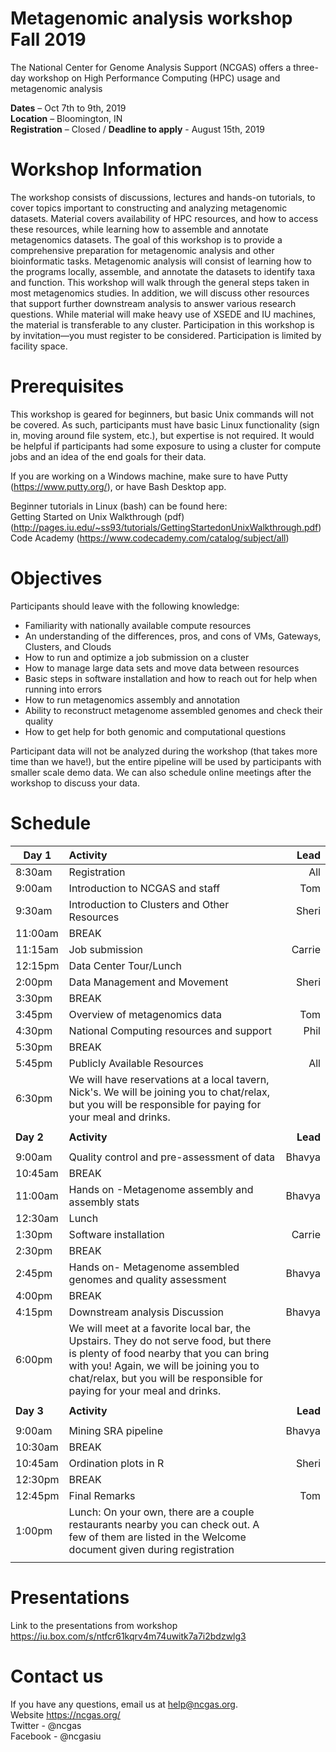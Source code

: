# Metagenomic analysis workshop Fall 2019
The National Center for Genome Analysis Support (NCGAS) offers a three-day workshop on High Performance Computing (HPC) usage and metagenomic analysis

**Dates** – Oct 7th to 9th, 2019 \
**Location** – Bloomington, IN \
**Registration** – Closed /
**Deadline to apply** - August 15th, 2019 

# Workshop Information 
The workshop consists of discussions, lectures and hands-on tutorials, to cover topics important to constructing and analyzing metagenomic datasets. Material covers availability of HPC resources, and how to access these resources, while learning how to assemble and annotate metagenomics datasets. The goal of this workshop is to provide a comprehensive preparation for metagenomic analysis and other bioinformatic tasks. 
Metagenomic analysis will consist of learning how to the programs locally, assemble, and annotate the datasets to identify taxa and function. This workshop will walk through the general steps taken in most metagenomics studies. In addition, we will discuss other resources that support further downstream analysis to answer various research questions. While material will make heavy use of XSEDE and IU machines, the material is transferable to any cluster.
Participation in this workshop is by invitation—you must register to be considered. Participation is limited by facility space.

# Prerequisites
This workshop is geared for beginners, but basic Unix commands will not be covered. As such, participants must have basic Linux functionality (sign in, moving around file system, etc.), but expertise is not required. It would be helpful if participants had some exposure to using a cluster for compute jobs and an idea of the end goals for their data.

If you are working on a Windows machine, make sure to have Putty (https://www.putty.org/), or have Bash Desktop app. 

Beginner tutorials in Linux (bash) can be found here: \
Getting Started on Unix Walkthrough (pdf) (http://pages.iu.edu/~ss93/tutorials/GettingStartedonUnixWalkthrough.pdf) \
Code Academy (https://www.codecademy.com/catalog/subject/all) 

# Objectives
Participants should leave with the following knowledge:
- Familiarity with nationally available compute resources
- An understanding of the differences, pros, and cons of VMs, Gateways, Clusters, and Clouds
- How to run and optimize a job submission on a cluster 
- How to manage large data sets and move data between resources 
- Basic steps in software installation and how to reach out for help when running into errors 
- How to run metagenomics assembly and annotation 
- Ability to reconstruct metagenome assembled genomes and check their quality 
- How to get help for both genomic and computational questions 

Participant data will not be analyzed during the workshop (that takes more time than we have!), but the entire pipeline will be used by participants with smaller scale demo data. We can also schedule online meetings after the workshop to discuss your data. 

# Schedule
|**Day 1**			 |**Activity**							                                |**Lead**|
|---------------|:----------------------------------------------------------|-----:|
|8:30am 		    |Registration							                                  |All   |
|9:00am		      |Introduction to NCGAS and staff			                      |Tom   | 
|9:30am		      |Introduction to Clusters and Other Resources		            |Sheri |
|11:00am		    |BREAK                                                      |      |
|11:15am		    |Job submission						                                |Carrie|
|12:15pm		    |Data Center Tour/Lunch                                     |      |
|2:00pm		      |Data Management and Movement				                        |Sheri|
|3:30pm		      |BREAK                                                      |      |
|3:45pm		      |Overview of metagenomics data		                |Tom |
|4:30pm        |National Computing resources and support                 | Phil     |
|5:30pm        | BREAK                                                  |       |
|5:45pm		      |Publicly Available Resources					                      |All   |
|6:30pm         |We will have reservations at a local tavern, Nick's.  We will be joining you to chat/relax, but you will be responsible for paying for your meal and drinks.                                        |      |
|               |                                                           |      |
|**Day 2**		  |**Activity**		                                            |**Lead**|
|               |                                                           |      |
|9:00am         |Quality control and pre-assessment of data                 |Bhavya   |
|10:45am         |BREAK                                                      |      |
|11:00am		    |Hands on -Metagenome assembly and assembly stats                 |Bhavya|
|12:30am		    |Lunch	                  			                            |      |
|1:30pm		    |Software installation                                      |Carrie|
|2:30pm		    |BREAK                                                      |      |
|2:45pm		    |Hands on- Metagenome assembled genomes	and quality assessment |Bhavya|
|4:00pm		    |BREAK                                                      |      |
|4:15pm		    |Downstream analysis Discussion	                            |Bhavya|
|6:00pm         |We will meet at a favorite local bar, the Upstairs.  They do not serve food, but there is plenty of food nearby that you can bring with you!  Again, we will be joining you to chat/relax, but you will be responsible for paying for your meal and drinks.                                                                               |      |
|               |                                                           |      |
|**Day 3**		  |**Activity**		                                            |**Lead**|
|               |                                                           |      |
|9:00am         |Mining SRA pipeline                                   |Bhavya|
|10:30am        |BREAK                                                 |      |
|10:45am        |Ordination plots in R                                     |Sheri |
|12:30pm        |BREAK                                                   |       |
|12:45pm        |Final Remarks                                              |Tom   |
|1:00pm        |Lunch: On your own, there are a couple restaurants nearby you can check out. A few of them are listed in the Welcome document given during registration                                          |      |
|               |                                                           |      |

# Presentations 
Link to the presentations from workshop  https://iu.box.com/s/ntfcr61kqrv4m74uwitk7a7i2bdzwlg3

# Contact us 
If you have any questions, email us at help@ncgas.org.  \
Website https://ncgas.org/
\
Twitter - @ncgas \
Facebook - @ncgasiu
